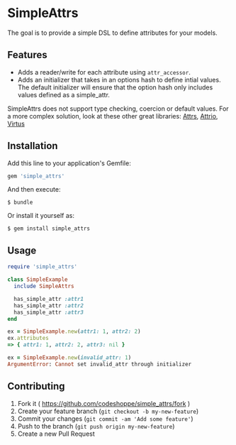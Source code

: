 # SimpleAttrs

The goal is to provide a simple DSL to define attributes for your
models.

## Features
- Adds a reader/write for each attribute using `attr_accessor`.
- Adds an initializer that takes in an options hash to define intial
  values.  The default initializer will ensure that the option hash only
includes values defined as a simple_attr.

SimpleAttrs does not support type checking, coercion or default
values.  For a more complex solution, look at these other great
libraries: [Attrs](https://github.com/wojtekmach/attrs),
[Attrio](https://github.com/jetrockets/attrio), [Virtus](https://github.com/solnic/virtus)

## Installation

Add this line to your application's Gemfile:

```ruby
gem 'simple_attrs'
```

And then execute:

    $ bundle

Or install it yourself as:

    $ gem install simple_attrs

## Usage

```ruby
require 'simple_attrs'

class SimpleExample
  include SimpleAttrs

  has_simple_attr :attr1
  has_simple_attr :attr2
  has_simple_attr :attr3
end

ex = SimpleExample.new(attr1: 1, attr2: 2)
ex.attributes
=> { attr1: 1, attr2: 2, attr3: nil }

ex = SimpleExample.new(invalid_attr: 1)
ArgumentError: Cannot set invalid_attr through initializer
```

## Contributing

1. Fork it ( https://github.com/codeshoppe/simple_attrs/fork )
2. Create your feature branch (`git checkout -b my-new-feature`)
3. Commit your changes (`git commit -am 'Add some feature'`)
4. Push to the branch (`git push origin my-new-feature`)
5. Create a new Pull Request
